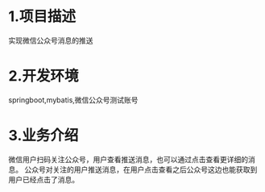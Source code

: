 1.项目描述
=========
  实现微信公众号消息的推送

2.开发环境
=========
  springboot,mybatis,微信公众号测试账号

3.业务介绍
=========
  微信用户扫码关注公众号，用户查看推送消息，也可以通过点击查看更详细的消息。
  公众号对关注的用户推送消息，在用户点击查看之后公众号这边也能获取到用户已经点击了消息。
